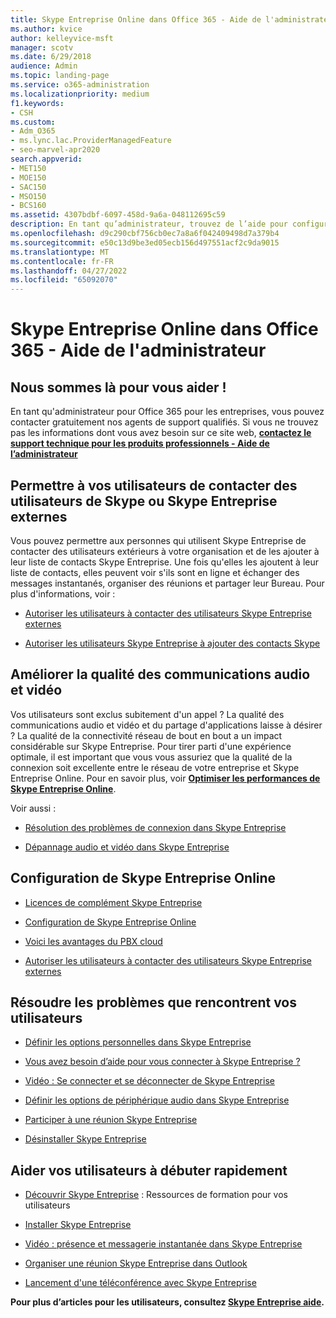 ```yaml
---
title: Skype Entreprise Online dans Office 365 - Aide de l'administrateur
ms.author: kvice
author: kelleyvice-msft
manager: scotv
ms.date: 6/29/2018
audience: Admin
ms.topic: landing-page
ms.service: o365-administration
ms.localizationpriority: medium
f1.keywords:
- CSH
ms.custom:
- Adm_O365
- ms.lync.lac.ProviderManagedFeature
- seo-marvel-apr2020
search.appverid:
- MET150
- MOE150
- SAC150
- MSO150
- BCS160
ms.assetid: 4307bdbf-6097-458d-9a6a-048112695c59
description: En tant qu’administrateur, trouvez de l’aide pour configurer des parties de Skype Entreprise Online, notamment votre réseau, vos réunions et votre messagerie instantanée, ainsi que l’accès externe pour les utilisateurs.
ms.openlocfilehash: d9c290cbf756cb0ec7a8a6f042409498d7a379b4
ms.sourcegitcommit: e50c13d9be3ed05ecb156d497551acf2c9da9015
ms.translationtype: MT
ms.contentlocale: fr-FR
ms.lasthandoff: 04/27/2022
ms.locfileid: "65092070"
---
```

# <a name="skype-for-business-online-in-office-365---admin-help"></a>Skype Entreprise Online dans Office 365 - Aide de l'administrateur

## <a name="were-here-to-help"></a>Nous sommes là pour vous aider !

En tant qu'administrateur pour Office 365 pour les entreprises, vous pouvez contacter gratuitement nos agents de support qualifiés. Si vous ne trouvez pas les informations dont vous avez besoin sur ce site web, **[contactez le support technique pour les produits professionnels - Aide de l’administrateur](https://support.office.com/article/32a17ca7-6fa0-4870-8a8d-e25ba4ccfd4b)**
  
## <a name="let-your-users-contact-external-skype-or-skype-for-business-users"></a>Permettre à vos utilisateurs de contacter des utilisateurs de Skype ou Skype Entreprise externes

Vous pouvez permettre aux personnes qui utilisent Skype Entreprise de contacter des utilisateurs extérieurs à votre organisation et de les ajouter à leur liste de contacts Skype Entreprise. Une fois qu'elles les ajoutent à leur liste de contacts, elles peuvent voir s'ils sont en ligne et échanger des messages instantanés, organiser des réunions et partager leur Bureau. Pour plus d'informations, voir :
  
- [Autoriser les utilisateurs à contacter des utilisateurs Skype Entreprise externes](https://support.office.com/article/b414873a-0059-4cd5-aea1-e5d0857dbc94)
    
- [Autoriser les utilisateurs Skype Entreprise à ajouter des contacts Skype](https://support.office.com/article/08666236-1894-42ae-8846-e49232bbc460)
    
## <a name="improve-call-and-video-quality"></a>Améliorer la qualité des communications audio et vidéo

Vos utilisateurs sont exclus subitement d'un appel ? La qualité des communications audio et vidéo et du partage d'applications laisse à désirer ? La qualité de la connectivité réseau de bout en bout a un impact considérable sur Skype Entreprise. Pour tirer parti d'une expérience optimale, il est important que vous vous assuriez que la qualité de la connexion soit excellente entre le réseau de votre entreprise et Skype Entreprise Online. Pour en savoir plus, voir **[Optimiser les performances de Skype Entreprise Online](tune-skype-for-business-online-performance.md)**. 
  
Voir aussi :
  
- [Résolution des problèmes de connexion dans Skype Entreprise](https://support.office.com/article/ca302828-783f-425c-bbe2-356348583771)
    
- [Dépannage audio et vidéo dans Skype Entreprise](https://support.office.com/article/62777bc6-c52b-47ae-84ba-a8905c3b71dc)
    
## <a name="set-up-skype-for-business-online"></a>Configuration de Skype Entreprise Online

- [Licences de complément Skype Entreprise](https://support.office.com/article/3ed752b1-5983-43f9-bcfd-760619ab40a7)
    
- [Configuration de Skype Entreprise Online](https://support.office.com/article/40296968-e779-4259-980b-c2de1c044c6e)
    
- [Voici les avantages du PBX cloud](https://support.office.com/article/bc9756d1-8a2f-42c4-98f6-afb17c29231c)
    
- [Autoriser les utilisateurs à contacter des utilisateurs Skype Entreprise externes](https://support.office.com/article/b414873a-0059-4cd5-aea1-e5d0857dbc94)
    
## <a name="fix-problems-for-your-users"></a>Résoudre les problèmes que rencontrent vos utilisateurs

- [Définir les options personnelles dans Skype Entreprise](https://support.office.com/article/68bacc31-71d3-44c3-a4d4-64da78c447aa#bkmk-stop-automatic-startup)
    
- [Vous avez besoin d’aide pour vous connecter à Skype Entreprise ?](https://support.office.com/article/448b8ea7-5b33-444a-afd4-175fc9930d05)
    
- [Vidéo : Se connecter et se déconnecter de Skype Entreprise](https://support.office.com/article/8abed4b3-ac48-493e-9d76-0e10140e9451)
    
- [Définir les options de périphérique audio dans Skype Entreprise](https://support.office.com/article/2533d929-9814-4349-8ae4-fca29246e2ff)
    
- [Participer à une réunion Skype Entreprise](https://support.office.com/article/3862be6d-758a-4064-a016-67c0febf3cd5)
    
- [Désinstaller Skype Entreprise](https://support.office.com/article/28C4A036-7F22-406C-B7F4-87894CBAF902)
    
## <a name="help-your-users-get-started-quickly"></a>Aider vos utilisateurs à débuter rapidement

- [Découvrir Skype Entreprise](https://support.office.com/article/8a3491a3-c095-4718-80cf-cbbe4afe4eba) : Ressources de formation pour vos utilisateurs 
    
- [Installer Skype Entreprise](https://support.office.com/article/8a0d4da8-9d58-44f9-9759-5c8f340cb3fb)
    
- [Vidéo : présence et messagerie instantanée dans Skype Entreprise](https://support.office.com/article/c873b869-4ce0-4375-9bea-5de150eaf081)
    
- [Organiser une réunion Skype Entreprise dans Outlook](https://support.office.com/article/b8305620-d16e-4667-989d-4a977aad6556)
    
- [Lancement d'une téléconférence avec Skype Entreprise](https://support.office.com/article/8dc8ac52-91ac-4db9-8672-11551fdaf997)
    
 **Pour plus d’articles pour les utilisateurs, consultez [Skype Entreprise aide](https://support.office.com/article/4fbe07ce-6b15-4a06-bcf0-baea57890410).**
  


